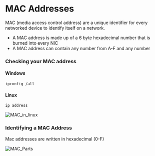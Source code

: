 # MAC Addresses

 MAC (media access control address) are a unique identifier for every networked device to identify itself on a network.

* A MAC address is made up of a 6 byte hexadecimal number that is burned into every NIC
* A MAC address can contain any number from A-F and any number

### Checking your MAC address

#### Windows

```
ipconfig /all
```

#### Linux

```
ip address
```
![MAC_in_linux](/media/MAC_in_linux.png)

### Identifying a MAC Address

Mac addresses are written in hexadecimal (0-F)

![MAC_Parts](/media/MAC_Parts.png)